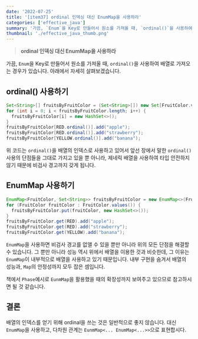 ```yaml
---
date: '2022-07-25'
title: '[item37] ordinal 인덱싱 대신 EnumMap을 사용하라'
categories: ['effective_java']
summary: '가끔, `Enum`을 Key로 만들어서 원소를 가져올 때, `ordinal()`을 사용하여 배열로 가져오는 경우가 있습니다. 아래에서 자세히 살펴보겠습니다.'
thumbnail: './effective_java_thumb.png'
---
```


> **ordinal 인덱싱 대신 EnumMap을 사용하라**

가끔, `Enum`을 Key로 만들어서 원소를 가져올 때, `ordinal()`을 사용하여 배열로 가져오는 경우가 있습니다. 아래에서 자세히 살펴보겠습니다.

## ordinal() 사용하기
```java
Set<String>[] fruitsByFruitColor = (Set<String>[]) new Set[FruitColor.values().length];
for (int i = 0; i < fruitsByFruitColor.length; i++) {
  fruitsByFruitColor[i] = new HashSet<>();
}
fruitsByFruitColor[RED.ordinal()].add("apple");
fruitsByFruitColor[RED.ordinal()].add("strawberry");
fruitsByFruitColor[YELLOW.ordinal()].add("banana");
```
위 코드는 `ordinal()`을 배열의 인덱스로 사용하고 있어서 앞선 장에서 말한 `ordinal()`사용의 단점들을 그대로 가지고 있을 뿐 아니라, 제네릭 배열을 사용하여 타입 안전하지 않기 때문에 비검사 경고까지 갖게 됩니다.

## EnumMap 사용하기
```java
EnumMap<FruitColor, Set<String>> fruitsByFruitColor = new EnumMap<>(FruitColor.class);
for (FruitColor fruitColor : FruitColor.values()) {
  fruitsByFruitColor.put(fruitColor, new HashSet<>());
}
fruitsByFruitColor.get(RED).add("apple");
fruitsByFruitColor.get(RED).add("strawberry");
fruitsByFruitColor.get(YELLOW).add("banana");
```

`EnumMap`을 사용하면 비검사 경고를 없앨 수 있을 뿐만 아니라 위의 모든 단점을 해결할 수 있습니다. 그 뿐만 아니라 성능 역시 위에서 배열을 이용한 것과 비슷한데, 그 이유는 `EnumMap`이 내부적으로 배열을 사용하고 있기 때문입니다. 내부 구현을 숨겨서 배열의 성능과, `Map`의 안정성까지 모두 잡은 셈입니다.

책에서 `Phase`예시로 `EunmMap`을 활용했을 때의 확장성까지 보여주고 있으므로 참고하시면 될 것 같습니다.

## 결론
배열의 인덱스를 얻기 위해 ordinal을 쓰는 것은 일반적으로 좋지 않습니다. 대신 `EnumMap`을 사용하고, 다차원 관계는 `EunmMap<... EnumMap<...>>`으로 표현합시다.